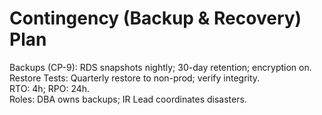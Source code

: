 # Contingency (Backup & Recovery) Plan
Backups (CP-9): RDS snapshots nightly; 30-day retention; encryption on.  
Restore Tests: Quarterly restore to non-prod; verify integrity.  
RTO: 4h; RPO: 24h.  
Roles: DBA owns backups; IR Lead coordinates disasters.

